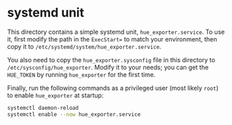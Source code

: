 # systemd unit

This directory contains a simple systemd unit, `hue_exporter.service`.  To use
it, first modify the path in the `ExecStart=` to match your environment, then
copy it to `/etc/systemd/system/hue_exporter.service`.

You also need to copy the `hue_exporter.sysconfig` file in this directory to
`/etc/sysconfig/hue_exporter`.  Modify it to your needs; you can get the
`HUE_TOKEN` by running `hue_exporter` for the first time.

Finally, run the following commands as a privileged user (most likely `root`) to
enable `hue_exporter` at startup:

```sh
systemctl daemon-reload
systemctl enable --now hue_exporter.service
```
